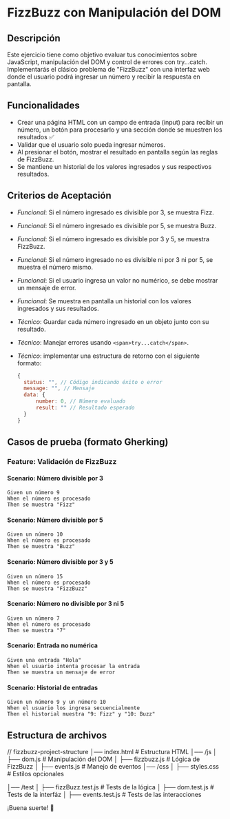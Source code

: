 # FizzBuzz con Manipulación del DOM

## Descripción

Este ejercicio tiene como objetivo evaluar tus conocimientos sobre JavaScript, manipulación del DOM y control de errores con try...catch. Implementarás el clásico problema de "FizzBuzz" con una interfaz web donde el usuario podrá ingresar un número y recibir la respuesta en pantalla.

## Funcionalidades

* Crear una página HTML con un campo de entrada (input) para recibir un número, un botón para procesarlo y una sección donde se muestren los resultados  ✅
* Validar que el usuario solo pueda ingresar números. 
* Al presionar el botón, mostrar el resultado en pantalla según las reglas de FizzBuzz.
* Se mantiene un historial de los valores ingresados y sus respectivos resultados.

## Criterios de Aceptación

* *Funcional*: Si el número ingresado es divisible por 3, se muestra Fizz.
* *Funcional*: Si el número ingresado es divisible por 5, se muestra Buzz.
* *Funcional*: Si el número ingresado es divisible por 3 y 5, se muestra FizzBuzz.
* *Funcional*: Si el número ingresado no es divisible ni por 3 ni por 5, se muestra el número mismo.
* *Funcional*: Si el usuario ingresa un valor no numérico, se debe mostrar un mensaje de error.
* *Funcional*: Se muestra en pantalla un historial con los valores ingresados y sus resultados.
* *Técnico*: Guardar cada número ingresado en un objeto junto con su resultado.
* *Técnico*: Manejar errores usando `<span>try...catch</span>`.
* *Técnico*: implementar una estructura de retorno con el siguiente formato:

  ```javascript
  {
  	status: "", // Código indicando éxito o error
  	message: "", // Mensaje
  	data: {
  		number: 0, // Número evaluado
  		result: "" // Resultado esperado
  	}
  }
  ```

## Casos de prueba (formato Gherking)

### Feature: Validación de FizzBuzz

#### Scenario: Número divisible por 3

    Given un número 9
    When el número es procesado
    Then se muestra "Fizz"

#### Scenario: Número divisible por 5

    Given un número 10
    When el número es procesado
    Then se muestra "Buzz"

#### Scenario: Número divisible por 3 y 5

    Given un número 15
    When el número es procesado
    Then se muestra "FizzBuzz"

#### Scenario: Número no divisible por 3 ni 5

    Given un número 7
    When el número es procesado
    Then se muestra "7"

#### Scenario: Entrada no numérica

    Given una entrada "Hola"
    When el usuario intenta procesar la entrada
    Then se muestra un mensaje de error

#### Scenario: Historial de entradas

    Given un número 9 y un número 10
    When el usuario los ingresa secuencialmente
    Then el historial muestra "9: Fizz" y "10: Buzz"

## Estructura de archivos

// fizzbuzz-project-structure
│── index.html          # Estructura HTML
│── /js
│   ├── dom.js          # Manipulación del DOM
│   ├── fizzbuzz.js     # Lógica de FizzBuzz
│   ├── events.js       # Manejo de eventos
│── /css
│   ├── styles.css      # Estilos opcionales

│── /test
│   ├── fizzBuzz.test.js    # Tests de la lógica
│   ├── dom.test.js      # Tests de la interfáz
│   ├── events.test.js      # Tests de las interacciones

¡Buena suerte! 🚀
